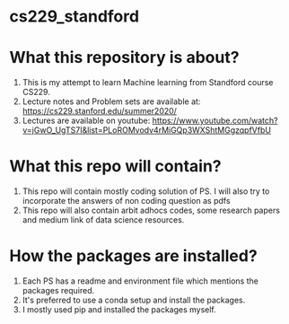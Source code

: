 # cs229_standford

# What this repository is about?

1. This is my attempt to learn Machine learning from Standford course CS229.
2. Lecture notes and Problem sets are available at: https://cs229.stanford.edu/summer2020/
3. Lectures are available on youtube: https://www.youtube.com/watch?v=jGwO_UgTS7I&list=PLoROMvodv4rMiGQp3WXShtMGgzqpfVfbU


# What this repo will contain?

1. This repo will contain mostly coding solution of PS. I will also try to incorporate the answers of non coding question as pdfs
2. This repo will also contain arbit adhocs codes, some research papers and medium link of data science resources.

# How the packages are installed?

1. Each PS has a readme and environment file which mentions the packages required.
2. It's preferred to use a conda setup and install the packages.
3. I mostly used pip and installed the packages myself.

   
